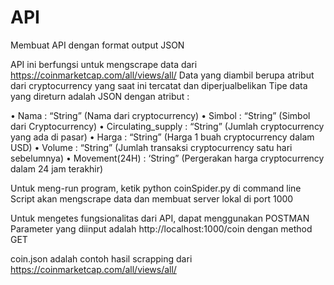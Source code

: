 # API
Membuat API dengan format output JSON

API ini berfungsi untuk mengscrape data dari https://coinmarketcap.com/all/views/all/
Data yang diambil berupa atribut dari cryptocurrency yang saat ini tercatat dan diperjualbelikan
Tipe data yang direturn adalah JSON dengan atribut :

•	Nama  : “String” (Nama dari cryptocurrency)
•	Simbol : “String” (Simbol dari Cryptocurrency)
•	Circulating_supply : “String” (Jumlah cryptocurrency yang ada di pasar)
•	Harga : “String” (Harga 1 buah cryptocurrency dalam USD)
•	Volume : “String” (Jumlah transaksi cryptocurrency satu hari sebelumnya)
•	Movement(24H) : ‘String” (Pergerakan harga cryptocurrency dalam 24 jam terakhir)

Untuk meng-run program, ketik python coinSpider.py di command line
Script akan mengscrape data dan membuat server lokal di port 1000

Untuk mengetes fungsionalitas dari API, dapat menggunakan POSTMAN
Parameter yang diinput adalah http://localhost:1000/coin dengan method GET

coin.json adalah contoh hasil scrapping dari https://coinmarketcap.com/all/views/all/
